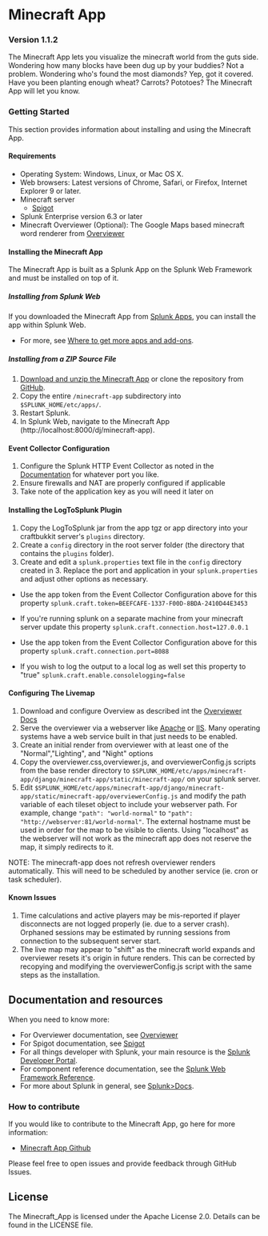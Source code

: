# Minecraft App

### Version 1.1.2

The Minecraft App lets you visualize the minecraft world from the guts side. Wondering how many blocks have been dug up by your buddies? Not a problem. Wondering who's found the most diamonds? Yep, got it covered. Have you been planting enough wheat? Carrots? Pototoes? The Minecraft App will let you know.

### Getting Started
This section provides information about installing and using the Minecraft App.

#### Requirements

* Operating System: Windows, Linux, or Mac OS X.
* Web browsers: Latest versions of Chrome, Safari, or Firefox, Internet Explorer 9 or later.
* Minecraft server
  * [Spigot](https://www.spigotmc.org)
* Splunk Enterprise version 6.3 or later
* Minecraft Overviewer (Optional): The Google Maps based minecraft word renderer from [Overviewer](http://overviewer.org)

#### Installing the Minecraft App
The Minecraft App is built as a Splunk App on the Splunk Web Framework and must be installed on top of it.

##### Installing from Splunk Web
If you downloaded the Minecraft App from [Splunk Apps](http://apps.splunk.com), you can install the app within Splunk Web.

* For more, see [Where to get more apps and add-ons](http://docs.splunk.com/Documentation/Splunk/latest/Admin/Wheretogetmoreapps).

##### Installing from a ZIP Source File

1. [Download and unzip the Minecraft App](https://github.com/splunk/minecraft-app/archive/develop.zip)
or clone the repository from [GitHub](https://github.com/splunk/minecraft-app.git).
2. Copy the entire `/minecraft-app` subdirectory into `$SPLUNK_HOME/etc/apps/`.
3. Restart Splunk.
4. In Splunk Web, navigate to the Minecraft App (http://localhost:8000/dj/minecraft-app).

#### Event Collector Configuration

1. Configure the Splunk HTTP Event Collector as noted in the [Documentation](http://dev.splunk.com/view/event-collector/SP-CAAAE6M) for whatever port you like.
2. Ensure firewalls and NAT are properly configured if applicable
3. Take note of the application key as you will need it later on

#### Installing the LogToSplunk Plugin

1. Copy the LogToSplunk jar from the app tgz or app directory into your craftbukkit server's `plugins` directory.
2. Create a `config` directory in the root server folder (the directory that contains the `plugins` folder).
3. Create and edit a `splunk.properties` text file in the `config` directory created in 3. Replace the port and application in your `splunk.properties` and adjust other options as necessary.

 * Use the app token from the Event Collector Configuration above for this property `splunk.craft.token=BEEFCAFE-1337-F00D-8BDA-2410D44E3453`

 * If you're running splunk on a separate machine from your minecraft server update this property `splunk.craft.connection.host=127.0.0.1`

 * Use the app token from the Event Collector Configuration above for this property `splunk.craft.connection.port=8088`

 * If you wish to log the output to a local log as well set this property to "true" `splunk.craft.enable.consolelogging=false`

#### Configuring The Livemap

1. Download and configure Overview as described int the [Overviewer Docs](http://docs.overviewer.org/en/latest/)
2. Serve the overviewer via a webserver like [Apache](http://httpd.apache.org) or [IIS](http://www.iis.net). Many operating systems have a web service built in that just needs to be enabled.
3. Create an initial render from overviewer with at least one of the "Normal","Lighting", and "Night" options
4. Copy the overviewer.css,overviewer.js, and overviewerConfig.js scripts from the base render directory to `$SPLUNK_HOME/etc/apps/minecraft-app/django/minecraft-app/static/minecraft-app/` on your splunk server.
5. Edit `$SPLUNK_HOME/etc/apps/minecraft-app/django/minecraft-app/static/minecraft-app/overviewerConfig.js` and modify the path variable of each tileset object to include your webserver path. For example, change `"path": "world-normal"` to `"path": "http://webserver:81/world-normal"`. The external hostname must be used in order for the map to be visible to clients. Using "localhost" as the webserver will not work as the minecraft app does not reserve the map, it simply redirects to it.

NOTE: The minecraft-app does not refresh overviewer renders automatically. This will need to be scheduled by another service (ie. cron or task scheduler).


#### Known Issues

1. Time calculations and active players may be mis-reported if player disconnects are not logged properly (ie. due to a server crash). Orphaned sessions may be estimated by running sessions from connection to the subsequent server start.
2. The live map may appear to "shift" as the minecraft world expands and overviewer resets it's origin in future renders. This can be corrected by recopying and modifying the overviewerConfig.js script with the same steps as the installation.



## Documentation and resources

When you need to know more:

* For Overviewer documentation, see [Overviewer](http://overviewer.org)
* For Spigot documentation, see [Spigot](https://www.spigotmc.org)
* For all things developer with Splunk, your main resource is the [Splunk Developer Portal](http://dev.splunk.com).
* For component reference documentation, see the [Splunk Web Framework Reference](http://docs.splunk.com/Documentation/WebFramework).
* For more about Splunk in general, see [Splunk>Docs](http://docs.splunk.com/Documentation/Splunk).

### How to contribute

If you would like to contribute to the Minecraft App, go here for more information:

* [Minecraft App Github](https://github.com/splunk/minecraft-app)

Please feel free to open issues and provide feedback through GitHub Issues.

## License
The Minecraft_App is licensed under the Apache License 2.0. Details can be found in the LICENSE file.



